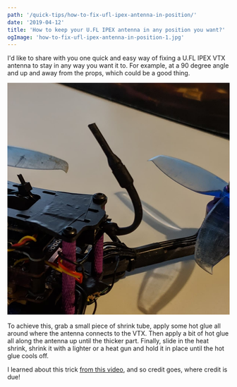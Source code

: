 ```yaml
---
path: '/quick-tips/how-to-fix-ufl-ipex-antenna-in-position/'
date: '2019-04-12'
title: 'How to keep your U.FL IPEX antenna in any position you want?'
ogImage: 'how-to-fix-ufl-ipex-antenna-in-position-1.jpg'
---
```


I'd like to share with you one quick and easy way of fixing a U.FL IPEX VTX antenna to stay in any way you want it to. For example, at a 90 degree angle and up and away from the props, which could be a good thing.

![Fix U.FL IPEX antenna in position](how-to-fix-ufl-ipex-antenna-in-position-1.jpg)

To achieve this, grab a small piece of shrink tube, apply some hot glue all around where the antenna connects to the VTX. Then apply a bit of hot glue all along the antenna up until the thicker part. Finally, slide in the heat shrink, shrink it with a lighter or a heat gun and hold it in place until the hot glue cools off.

I learned about this trick <a href="https://youtu.be/wfYZmh5Gsyo?t=169" target="_blank" rel="noopener noreferrer">from this video</a>, and so credit goes, where credit is due!
